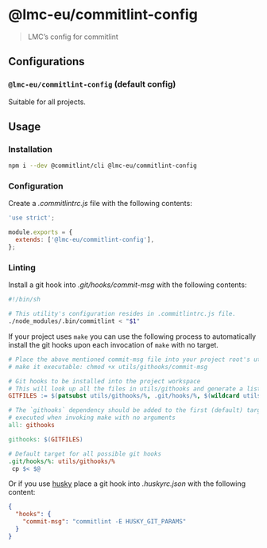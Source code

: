 # @lmc-eu/commitlint-config

> LMC’s config for commitlint

## Configurations

### `@lmc-eu/commitlint-config` (default config)

Suitable for all projects.

## Usage

### Installation

```sh
npm i --dev @commitlint/cli @lmc-eu/commitlint-config
```

### Configuration

Create a _.commitlintrc.js_ file with the following contents:

```js
'use strict';

module.exports = {
  extends: ['@lmc-eu/commitlint-config'],
};
```

### Linting

Install a git hook into _.git/hooks/commit-msg_ with the following contents:

```sh
#!/bin/sh

# This utility's configuration resides in .commitlintrc.js file.
./node_modules/.bin/commitlint < "$1"
```

If your project uses `make` you can use the following process to automatically install the git hooks upon each invocation of `make` with no target.

```makefile
# Place the above mentioned commit-msg file into your project root's utils/githooks directory and
# make it executable: chmod +x utils/githooks/commit-msg

# Git hooks to be installed into the project workspace
# This will look up all the files in utils/githooks and generate a list of targets
GITFILES := $(patsubst utils/githooks/%, .git/hooks/%, $(wildcard utils/githooks/*))

# The `githooks` dependency should be added to the first (default) target so that it will be
# executed when invoking make with no arguments
all: githooks

githooks: $(GITFILES)

# Default target for all possible git hooks
.git/hooks/%: utils/githooks/%
 cp $< $@
```

Or if you use [husky](https://www.npmjs.com/package/husky) place a git hook into _.huskyrc.json_ with the following content:

```json
{
  "hooks": {
    "commit-msg": "commitlint -E HUSKY_GIT_PARAMS"
  }
}
```
